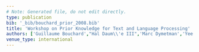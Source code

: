```yaml
---
# Note: Generated file, do not edit directly.
type: publication
bib: '_bib/bouchard_prior_2008.bib'
title: 'Workshop on Prior Knowledge for Text and Language Processing'
authors: ['Guillaume Bouchard',"Hal Daum\\'e III",'Marc Dymetman','Yee Whye Teh']
venue_type: international
---
```

